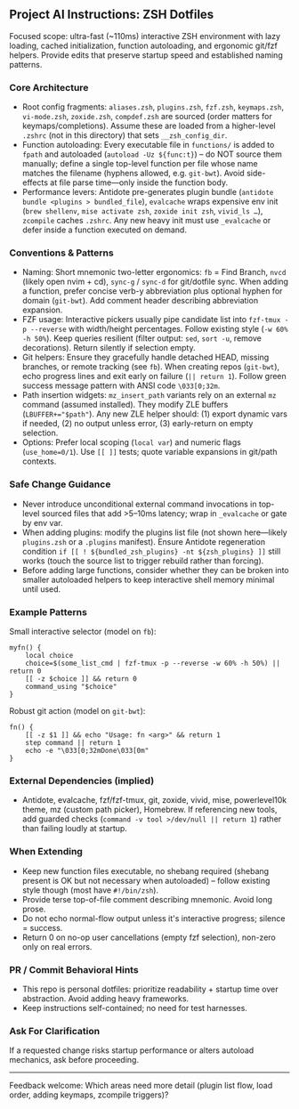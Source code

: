 ## Project AI Instructions: ZSH Dotfiles

Focused scope: ultra-fast (~110ms) interactive ZSH environment with lazy loading, cached initialization, function autoloading, and ergonomic git/fzf helpers. Provide edits that preserve startup speed and established naming patterns.

### Core Architecture

- Root config fragments: `aliases.zsh`, `plugins.zsh`, `fzf.zsh`, `keymaps.zsh`, `vi-mode.zsh`, `zoxide.zsh`, `compdef.zsh` are sourced (order matters for keymaps/completions). Assume these are loaded from a higher-level `.zshrc` (not in this directory) that sets `__zsh_config_dir`.
- Function autoloading: Every executable file in `functions/` is added to `fpath` and autoloaded (`autoload -Uz ${func:t}`) – do NOT source them manually; define a single top-level function per file whose name matches the filename (hyphens allowed, e.g. `git-bwt`). Avoid side-effects at file parse time—only inside the function body.
- Performance levers: Antidote pre-generates plugin bundle (`antidote bundle <plugins > bundled_file`), `evalcache` wraps expensive env init (`brew shellenv`, `mise activate zsh`, `zoxide init zsh`, `vivid_ls …`), `zcompile` caches `.zshrc`. Any new heavy init must use `_evalcache` or defer inside a function executed on demand.

### Conventions & Patterns

- Naming: Short mnemonic two-letter ergonomics: `fb` = Find Branch, `nvcd` (likely open nvim + cd), `sync-g` / `sync-d` for git/dotfile sync. When adding a function, prefer concise verb-y abbreviation plus optional hyphen for domain (`git-bwt`). Add comment header describing abbreviation expansion.
- FZF usage: Interactive pickers usually pipe candidate list into `fzf-tmux -p --reverse` with width/height percentages. Follow existing style (`-w 60% -h 50%`). Keep queries resilient (filter output: `sed`, `sort -u`, remove decorations). Return silently if selection empty.
- Git helpers: Ensure they gracefully handle detached HEAD, missing branches, or remote tracking (see `fb`). When creating repos (`git-bwt`), echo progress lines and exit early on failure (`|| return 1`). Follow green success message pattern with ANSI code `\033[0;32m`.
- Path insertion widgets: `mz_insert_path` variants rely on an external `mz` command (assumed installed). They modify ZLE buffers (`LBUFFER+="$path"`). Any new ZLE helper should: (1) export dynamic vars if needed, (2) no output unless error, (3) early-return on empty selection.
- Options: Prefer local scoping (`local var`) and numeric flags (`use_home=0/1`). Use `[[ ]]` tests; quote variable expansions in git/path contexts.

### Safe Change Guidance

- Never introduce unconditional external command invocations in top-level sourced files that add >5–10ms latency; wrap in `_evalcache` or gate by env var.
- When adding plugins: modify the plugins list file (not shown here—likely `plugins.zsh` or a `.plugins` manifest). Ensure Antidote regeneration condition `if [[ ! ${bundled_zsh_plugins} -nt ${zsh_plugins} ]]` still works (touch the source list to trigger rebuild rather than forcing).
- Before adding large functions, consider whether they can be broken into smaller autoloaded helpers to keep interactive shell memory minimal until used.

### Example Patterns

Small interactive selector (model on `fb`):

```
myfn() {
	local choice
	choice=$(some_list_cmd | fzf-tmux -p --reverse -w 60% -h 50%) || return 0
	[[ -z $choice ]] && return 0
	command_using "$choice"
}
```

Robust git action (model on `git-bwt`):

```
fn() {
	[[ -z $1 ]] && echo "Usage: fn <arg>" && return 1
	step command || return 1
	echo -e "\033[0;32mDone\033[0m"
}
```

### External Dependencies (implied)

- Antidote, evalcache, fzf/fzf-tmux, git, zoxide, vivid, mise, powerlevel10k theme, mz (custom path picker), Homebrew.
  If referencing new tools, add guarded checks (`command -v tool >/dev/null || return 1`) rather than failing loudly at startup.

### When Extending

- Keep new function files executable, no shebang required (shebang present is OK but not necessary when autoloaded) – follow existing style though (most have `#!/bin/zsh`).
- Provide terse top-of-file comment describing mnemonic. Avoid long prose.
- Do not echo normal-flow output unless it's interactive progress; silence = success.
- Return 0 on no-op user cancellations (empty fzf selection), non-zero only on real errors.

### PR / Commit Behavioral Hints

- This repo is personal dotfiles: prioritize readability + startup time over abstraction. Avoid adding heavy frameworks.
- Keep instructions self-contained; no need for test harnesses.

### Ask For Clarification

If a requested change risks startup performance or alters autoload mechanics, ask before proceeding.

---

Feedback welcome: Which areas need more detail (plugin list flow, load order, adding keymaps, zcompile triggers)?
